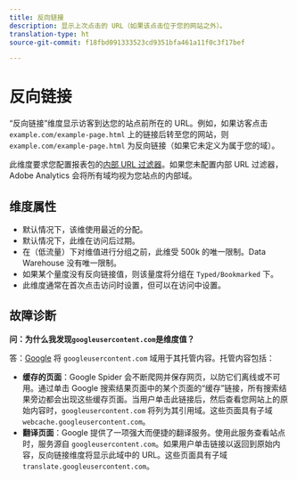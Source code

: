 ```yaml
---
title: 反向链接
description: 显示上次点击的 URL（如果该点击位于您的网站之外）。
translation-type: ht
source-git-commit: f18fbd091333523cd9351bfa461a11f0c3f17bef

---
```



# 反向链接

“反向链接”维度显示访客到达您的站点前所在的 URL。例如，如果访客点击 `example.com/example-page.html` 上的链接后转至您的网站，则 `example.com/example-page.html` 为反向链接（如果它未定义为属于您的域）。

此维度要求您配置报表包的[内部 URL 过滤器](/help/admin/admin/internal-url-filter-admin.md)。如果您未配置内部 URL 过滤器，Adobe Analytics 会将所有域均视为您站点的内部域。

## 维度属性

* 默认情况下，该维使用最近的分配。
* 默认情况下，此维在访问后过期。
* 在（低流量）下对维值进行分组之前，此维受 500k 的唯一限制。Data Warehouse 没有唯一限制。
* 如果某个量度没有反向链接值，则该量度将分组在 `Typed/Bookmarked` 下。
* 此维度通常在首次点击访问时设置，但可以在访问中设置。

## 故障诊断

**问：为什么我发现`googleusercontent.com`是维度值？**

答：[Google](https://about.google/) 将 `googleusercontent.com` 域用于其托管内容。托管内容包括：

* **缓存的页面**：Google Spider 会不断爬网并保存网页，以防它们离线或不可用。通过单击 Google 搜索结果页面中的某个页面的“缓存”链接，所有搜索结果旁边都会出现这些缓存页面。当用户单击此链接后，然后查看您网站上的原始内容时，`googleusercontent.com` 将列为其引用域。这些页面具有子域 `webcache.googleusercontent.com`。
* **翻译页面**：Google 提供了一项强大而便捷的翻译服务。使用此服务查看站点时，服务源自 `googleusercontent.com`。如果用户单击链接以返回到原始内容，反向链接维度将显示此域中的 URL。这些页面具有子域 `translate.googleusercontent.com`。
